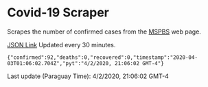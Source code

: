 # Covid-19 Scraper

Scrapes the number of confirmed cases from the [MSPBS](https://www.mspbs.gov.py/covid-19.php) web page.

[JSON Link](https://jmayalag.github.io/covid19-scrape/cases.json)
Updated every 30 minutes.
```
{"confirmed":92,"deaths":0,"recovered":0,"timestamp":"2020-04-03T01:06:02.704Z","pyt":"4/2/2020, 21:06:02 GMT-4"}
```
Last update (Paraguay Time): 4/2/2020, 21:06:02 GMT-4